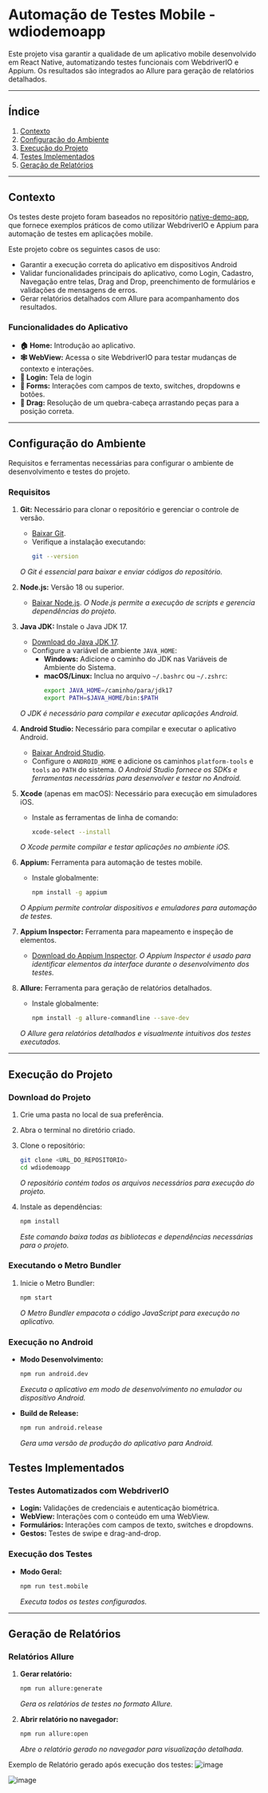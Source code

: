 # Automação de Testes Mobile - wdiodemoapp

Este projeto visa garantir a qualidade de um aplicativo mobile desenvolvido em React Native, automatizando testes funcionais com WebdriverIO e Appium. Os resultados são integrados ao Allure para geração de relatórios detalhados.

---

## Índice

1. [Contexto](#contexto)
2. [Configuração do Ambiente](#configuração-do-ambiente)
3. [Execução do Projeto](#execução-do-projeto)
4. [Testes Implementados](#testes-implementados)
5. [Geração de Relatórios](#geração-de-relatórios)
---

## Contexto

Os testes deste projeto foram baseados no repositório [native-demo-app](https://github.com/webdriverio/native-demo-app), que fornece exemplos práticos de como utilizar WebdriverIO e Appium para automação de testes em aplicações mobile.

Este projeto cobre os seguintes casos de uso:

- Garantir a execução correta do aplicativo em dispositivos Android
- Validar funcionalidades principais do aplicativo, como Login, Cadastro, Navegação entre telas, Drag and Drop, preenchimento de formulários e validações de mensagens de erros.
- Gerar relatórios detalhados com Allure para acompanhamento dos resultados.

### Funcionalidades do Aplicativo

- **🏠 Home:** Introdução ao aplicativo.
- **🕸️ WebView:** Acessa o site WebdriverIO para testar mudanças de contexto e interações.
- **🔐 Login:** Tela de login
- **📄 Forms:** Interações com campos de texto, switches, dropdowns e botões.
- **🤏 Drag:** Resolução de um quebra-cabeça arrastando peças para a posição correta.

---

## Configuração do Ambiente

Requisitos e ferramentas necessárias para configurar o ambiente de desenvolvimento e testes do projeto.

### Requisitos

1. **Git:** Necessário para clonar o repositório e gerenciar o controle de versão.
   - [Baixar Git](https://git-scm.com/).
   - Verifique a instalação executando:
     ```bash
     git --version
     ```
   *O Git é essencial para baixar e enviar códigos do repositório.*

2. **Node.js:** Versão 18 ou superior.
   - [Baixar Node.js](https://nodejs.org/).
   *O Node.js permite a execução de scripts e gerencia dependências do projeto.*

3. **Java JDK:** Instale o Java JDK 17.
   - [Download do Java JDK 17](https://www.oracle.com/java/technologies/javase/jdk17-archive-downloads.html).
   - Configure a variável de ambiente `JAVA_HOME`:
     - **Windows:** Adicione o caminho do JDK nas Variáveis de Ambiente do Sistema.
     - **macOS/Linux:** Inclua no arquivo `~/.bashrc` ou `~/.zshrc`:
       ```bash
       export JAVA_HOME=/caminho/para/jdk17
       export PATH=$JAVA_HOME/bin:$PATH
       ```
   *O JDK é necessário para compilar e executar aplicações Android.*

4. **Android Studio:** Necessário para compilar e executar o aplicativo Android.
   - [Baixar Android Studio](https://developer.android.com/studio).
   - Configure o `ANDROID_HOME` e adicione os caminhos `platform-tools` e `tools` ao `PATH` do sistema.
   *O Android Studio fornece os SDKs e ferramentas necessárias para desenvolver e testar no Android.*

5. **Xcode** (apenas em macOS): Necessário para execução em simuladores iOS.
   - Instale as ferramentas de linha de comando:
     ```bash
     xcode-select --install
     ```
   *O Xcode permite compilar e testar aplicações no ambiente iOS.*

6. **Appium:** Ferramenta para automação de testes mobile.
   - Instale globalmente:
     ```bash
     npm install -g appium
     ```
   *O Appium permite controlar dispositivos e emuladores para automação de testes.*

7. **Appium Inspector:** Ferramenta para mapeamento e inspeção de elementos.
   - [Download do Appium Inspector](https://github.com/appium/appium-inspector/releases).
   *O Appium Inspector é usado para identificar elementos da interface durante o desenvolvimento dos testes.*

8. **Allure:** Ferramenta para geração de relatórios detalhados.
   - Instale globalmente:
     ```bash
     npm install -g allure-commandline --save-dev
     ```
   *O Allure gera relatórios detalhados e visualmente intuitivos dos testes executados.*

---

## Execução do Projeto

### Download do Projeto

1. Crie uma pasta no local de sua preferência.
2. Abra o terminal no diretório criado.
3. Clone o repositório:
   ```bash
   git clone <URL_DO_REPOSITORIO>
   cd wdiodemoapp
   ```
   *O repositório contém todos os arquivos necessários para execução do projeto.*

4. Instale as dependências:
   ```bash
   npm install
   ```
   *Este comando baixa todas as bibliotecas e dependências necessárias para o projeto.*

### Executando o Metro Bundler

1. Inicie o Metro Bundler:
   ```bash
   npm start
   ```
   *O Metro Bundler empacota o código JavaScript para execução no aplicativo.*

### Execução no Android

- **Modo Desenvolvimento:**
  ```bash
  npm run android.dev
  ```
  *Executa o aplicativo em modo de desenvolvimento no emulador ou dispositivo Android.*

- **Build de Release:**
  ```bash
  npm run android.release
  ```
  *Gera uma versão de produção do aplicativo para Android.*

## Testes Implementados

### Testes Automatizados com WebdriverIO

- **Login:** Validações de credenciais e autenticação biométrica.
- **WebView:** Interações com o conteúdo em uma WebView.
- **Formulários:** Interações com campos de texto, switches e dropdowns.
- **Gestos:** Testes de swipe e drag-and-drop.

### Execução dos Testes

- **Modo Geral:**
  ```bash
  npm run test.mobile
  ```
  *Executa todos os testes configurados.*

---

## Geração de Relatórios

### Relatórios Allure

1. **Gerar relatório:**
   ```bash
   npm run allure:generate
   ```
   *Gera os relatórios de testes no formato Allure.*

2. **Abrir relatório no navegador:**
   ```bash
   npm run allure:open
   ```
   *Abre o relatório gerado no navegador para visualização detalhada.*

Exemplo de Relatório gerado após execução dos testes:
![image](https://github.com/user-attachments/assets/934cfb0b-4dc8-4ed5-95d1-128e3f77de18)

![image](https://github.com/user-attachments/assets/c7b53e0d-612a-4525-9924-2d566290d6ab)



